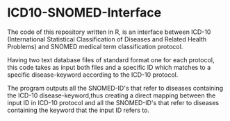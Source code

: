 # ICD10-SNOMED-Interface

The code of this repository written in R, is an interface between ICD-10 (International Statistical Classification of Diseases and Related Health Problems) and SNOMED medical term classification protocol.

Having two text database files of standard format one for each protocol, this code takes as input both files and a specific ID which matches to a specific disease-keyword according to the ICD-10 protocol.

The program outputs all the SNOMED-ID's that refer to diseases containing the ICD-10 disease-keyword,thus creating a direct mapping between the input ID in ICD-10 protocol and all the SNOMED-ID's that refer to diseases containing the keyword that the input ID refers to.
